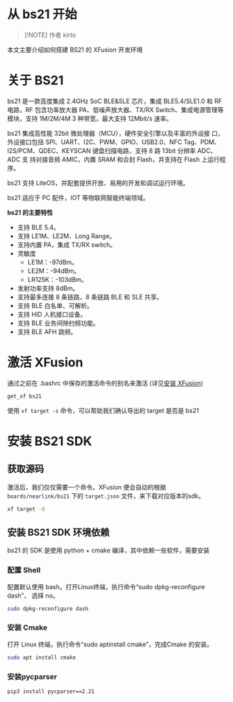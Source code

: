 # 从 bs21 开始

> [!NOTE] 作者
> kirto

本文主要介绍如何搭建 BS21 的 XFusion 开发环境

# 关于 BS21

bs21 是一款高度集成 2.4GHz SoC BLE&SLE 芯片，集成 BLE5.4/SLE1.0 和
RF 电路，RF 包含功率放大器 PA、低噪声放大器、TX/RX Switch、集成电源管理等
模块，支持 1M/2M/4M 3 种带宽，最大支持 12Mbit/s 速率。

bs21 集成高性能 32bit 微处理器（MCU），硬件安全引擎以及丰富的外设接
口，外设接口包括 SPI、UART、I2C、PWM、GPIO、USB2.0、NFC Tag、PDM、
I2S/PCM、QDEC、KEYSCAN 键盘扫描电路，支持 8 路 13bit 分辨率 ADC、ADC 支
持对接音频 AMIC，内置 SRAM 和合封 Flash，并支持在 Flash 上运行程序。

bs21 支持 LiteOS，并配套提供开放、易用的开发和调试运行环境。

bs21 适应于 PC 配件，IOT 等物联网智能终端领域。

**bs21 的主要特性**

- 支持 BLE 5.4。
- 支持 LE1M、LE2M、Long Range。
- 支持内置 PA，集成 TX/RX switch。
- 灵敏度
    - LE1M：-97dBm。
    - LE2M：-94dBm。
    - LR125K：-103dBm。
- 发射功率支持 8dBm。
- 支持最多连接 8 条链路，8 条链路 BLE 和 SLE 共享。
- 支持 BLE 白名单、可解析。
- 支持 HID 人机接口设备。
- 支持 BLE 业务间隙扫频功能。
- 支持 BLE AFH 跳频。

# 激活 XFusion

通过之前在 .bashrc 中保存的激活命令的别名来激活 (详见[安装 XFusion](preparation_with_linux.md#安装-xfusion))
```bash
get_xf bs21
```

使用 `xf target -s` 命令，可以帮助我们确认导出的 target 是否是 bs21

# 安装 BS21 SDK

## 获取源码

激活后，我们仅仅需要一个命令。XFusion 便会自动的根据 `boards/nearlink/bs21` 下的 `target.json` 文件，来下载对应版本的sdk。

```bash
xf target -d
```

## 安装 BS21 SDK 环境依赖

bs21 的 SDK 是使用 python + cmake 编译，其中依赖一些软件，需要安装

### 配置 Shell
配置默认使用 bash。打开Linux终端，执行命令“sudo dpkg-reconfigure dash”， 选择 no。
```bash
sudo dpkg-reconfigure dash
```

### 安装 Cmake
打开 Linux 终端，执行命令“sudo aptinstall cmake”，完成Cmake 的安装。
```bash
sudo apt install cmake
```

### 安装pycparser
```bash
pip3 install pycparser==2.21
```
